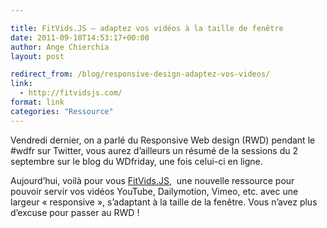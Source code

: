 ```yaml
---

title: FitVids.JS – adaptez vos vidéos à la taille de fenêtre
date: 2011-09-10T14:53:17+00:00
author: Ange Chierchia
layout: post

redirect_from: /blog/responsive-design-adaptez-vos-videos/
link:
  - http://fitvidsjs.com/
format: link
categories: "Ressource"
---
```

Vendredi dernier, on a parlé du Responsive Web design (RWD) pendant le #wdfr sur Twitter, vous aurez d&rsquo;ailleurs un résumé de la sessions du 2 septembre sur le blog du WDfriday, une fois celui-ci en ligne.

Aujourd&rsquo;hui, voilà pour vous <a href="http://fitvidsjs.com/" target="_blank">FitVids.JS</a>,  une nouvelle ressource pour pouvoir servir vos vidéos YouTube, Dailymotion, Vimeo, etc. avec une largeur &laquo;&nbsp;responsive&nbsp;&raquo;, s&rsquo;adaptant à la taille de la fenêtre. Vous n&rsquo;avez plus d&rsquo;excuse pour passer au RWD !